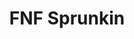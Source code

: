 ---
slug: fnf-sprunkin
title: FNF Sprunkin
description: "FNF Sprunkin is an exciting online game. Play for free directly in your browser!"
icon: /images/popular_mods/FNF Sprunkin.png
url: https://fnf.kdata1.com/2024/sprunki-sprunkin/1/
previewImage: /images/popular_mods/FNF Sprunkin.png
type: popular mods

# SEO配置
seo:
  title: "FNF Sprunkin - Play Free Online Game | Fun Browser Games"
  description: "FNF Sprunkin - Play this fun online game for free in your browser. No download required!"
  ogImage: "/images/popular_mods/FNF Sprunkin.png"
  keywords: "fnf-sprunkin, online game, browser game, free game, popular mods game, play online"

videoUrls:
  - https://www.youtube.com/embed/example1
  - https://www.youtube.com/embed/example2

whyPlay:
  title: "Why Play FNF Sprunkin?"
  items:
    - "Immersive Gameplay: FNF Sprunkin offers an engaging and immersive gaming experience that will keep you entertained for hours"
    - "Challenging Levels: Test your skills with increasingly difficult challenges and obstacles"
    - "Beautiful Graphics: Enjoy stunning visuals and smooth animations that bring the game world to life"
    - "Regular Updates: New content and features are added regularly to keep the game fresh and exciting"
    - "Free to Play: Experience all the fun without spending a penny"
    - "Community Features: Connect with other players, share strategies, and compete for high scores"
    - "Cross-Platform: Play on any device with a web browser, no downloads required"

features:
  title: "Key Features of FNF Sprunkin"
  image: "/images/popular_mods/FNF Sprunkin.png"
  items:
    - "Intuitive Controls: Easy to learn controls make FNF Sprunkin accessible for players of all skill levels"
    - "Multiple Game Modes: Enjoy various gameplay options that provide different challenges and experiences"
    - "Character Customization: Personalize your gaming experience with unique characters and items"
    - "Achievement System: Complete special tasks to earn rewards and recognition"
    - "Leaderboards: Compete with players worldwide and see who can achieve the highest scores"

characteristics:
  title: "Game Characteristics"
  image: "/images/popular_mods/FNF Sprunkin.png"
  items:
    - "Genre: Popular mods game with elements of strategy and skill"
    - "Difficulty: Suitable for both casual gamers and those seeking a challenge"
    - "Play Time: Quick sessions or extended gameplay, depending on your preference"
    - "Art Style: Vibrant and engaging visuals that enhance the gaming experience"
    - "Sound Design: Immersive audio that complements the gameplay perfectly"

info: "FNF Sprunkin is an exciting online game that offers players a unique and engaging gaming experience. With its intuitive controls, stunning visuals, and challenging gameplay, FNF Sprunkin provides hours of entertainment for players of all ages and skill levels. Whether you're looking for a quick gaming session during a break or an extended play session, FNF Sprunkin delivers an immersive experience that will keep you coming back for more. The game features multiple levels of increasing difficulty, ensuring that players are constantly challenged as they progress. With regular updates adding new content and features, FNF Sprunkin remains fresh and exciting, providing endless entertainment options for its growing community of players."

howToPlayIntro: "Welcome to FNF Sprunkin! This guide will walk you through the basics and help you master the game. Whether you're a beginner or looking to improve your skills, these tips and instructions will enhance your gaming experience."

howToPlaySteps:
  - title: "Getting Started"
    description: "Begin your FNF Sprunkin adventure by familiarizing yourself with the controls. Use your keyboard or mouse to navigate through the game interface. The tutorial will guide you through the basic mechanics and help you understand the objectives."
  - title: "Understanding the Objectives"
    description: "In FNF Sprunkin, your main goal is to progress through levels by completing specific objectives. Each level presents unique challenges that require different strategies and approaches."
  - title: "Mastering the Controls"
    description: "Practice using the controls to improve your precision and reaction time. FNF Sprunkin requires quick reflexes and strategic thinking to overcome obstacles and defeat opponents."
  - title: "Utilizing Power-ups"
    description: "Collect power-ups throughout the game to enhance your abilities and overcome difficult challenges. Each power-up offers unique advantages that can be crucial for success."
  - title: "Developing Strategies"
    description: "As you progress in FNF Sprunkin, develop effective strategies for different scenarios. Analyze patterns, anticipate challenges, and adapt your approach to maximize your performance."

faq:
  title: "Frequently Asked Questions about FNF Sprunkin"
  items:
    - question: "Is FNF Sprunkin free to play?"
      answer: "Yes, FNF Sprunkin is completely free to play directly in your web browser. No downloads or purchases are required to enjoy the full game experience."
    - question: "Can I play FNF Sprunkin on mobile devices?"
      answer: "Yes, FNF Sprunkin is optimized for both desktop and mobile play. You can enjoy the game on any device with a web browser and internet connection."
    - question: "Are there any in-game purchases?"
      answer: "While FNF Sprunkin is free to play, there may be optional in-game purchases available for cosmetic items or additional features that don't affect core gameplay."
    - question: "How often is FNF Sprunkin updated?"
      answer: "The developers regularly update FNF Sprunkin with new content, features, and improvements based on player feedback and game performance."
    - question: "Can I play FNF Sprunkin offline?"
      answer: "Currently, FNF Sprunkin requires an internet connection to play as it's a browser-based online game."
    - question: "Is FNF Sprunkin suitable for children?"
      answer: "Yes, FNF Sprunkin is designed to be family-friendly and suitable for players of all ages."
    - question: "How do I report bugs or issues?"
      answer: "If you encounter any problems while playing FNF Sprunkin, you can report them through the game's support page or contact the developers directly through their website."
    - question: "Still Have Questions?"
      answer: "If you have additional questions about FNF Sprunkin that aren't covered in this FAQ, please visit our support center or contact our customer service team for assistance."
---